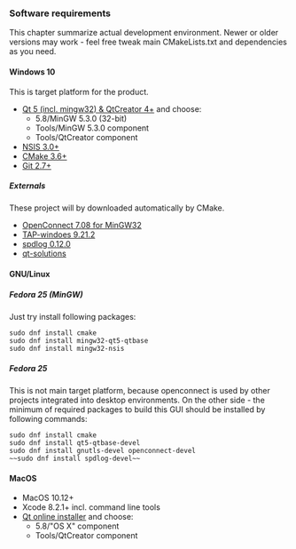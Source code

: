 ### Software requirements
This chapter summarize actual development environment. Newer or older versions may work - feel free tweak main CMakeLists.txt and dependencies as you need.

#### Windows 10
This is target platform for the product.

- [Qt 5 (incl. mingw32) & QtCreator 4+](http://download.qt.io/official_releases/online_installers/qt-unified-windows-x86-online.exe) and choose:
    - 5.8/MinGW 5.3.0 (32-bit)
    - Tools/MinGW 5.3.0 component
    - Tools/QtCreator component
- [NSIS 3.0+](http://nsis.sourceforge.net/Main_Page)
- [CMake 3.6+](https://cmake.org/)
- [Git 2.7+](https://git-scm.com/)

##### Externals

These project will by downloaded automatically by CMake.

- [OpenConnect 7.08 for MinGW32](https://github.com/horar/openconnect/releases/tag/v7.08)
- [TAP-windoes 9.21.2](https://openvpn.net/index.php/open-source/downloads.html)
- [spdlog 0.12.0](https://github.com/gabime/spdlog)
- [qt-solutions](https://github.com/qtproject/qt-solutions.git)


#### GNU/Linux
##### Fedora 25 (MinGW)
Just try install following packages:

    sudo dnf install cmake
    sudo dnf install mingw32-qt5-qtbase
    sudo dnf install mingw32-nsis

##### Fedora 25
This is not main target platform, because openconnect is used by other projects integrated into desktop environments. On the other side - the minimum of required packages to build this GUI should be installed by following commands:

    sudo dnf install cmake
    sudo dnf install qt5-qtbase-devel
    sudo dnf install gnutls-devel openconnect-devel
    ~~sudo dnf install spdlog-devel~~

#### MacOS
- MacOS 10.12+
- Xcode 8.2.1+ incl. command line tools
- [Qt online installer](http://download.qt.io/official_releases/online_installers/qt-unified-mac-x64-online.dmg) and choose:
    - 5.8/"OS X" component
    - Tools/QtCreator component
